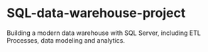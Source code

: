 # SQL-data-warehouse-project
Building a modern data warehouse with SQL Server, including ETL Processes, data modeling and analytics.
